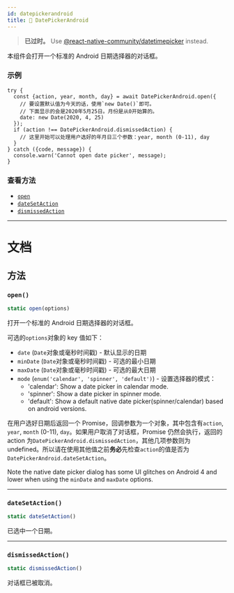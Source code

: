 ```yaml
---
id: datepickerandroid
title: 🚧 DatePickerAndroid
---
```


> **已过时。** Use [@react-native-community/datetimepicker](https://github.com/react-native-community/react-native-datetimepicker) instead.

本组件会打开一个标准的 Android 日期选择器的对话框。

### 示例

```
try {
  const {action, year, month, day} = await DatePickerAndroid.open({
    // 要设置默认值为今天的话，使用`new Date()`即可。
    // 下面显示的会是2020年5月25日。月份是从0开始算的。
    date: new Date(2020, 4, 25)
  });
  if (action !== DatePickerAndroid.dismissedAction) {
    // 这里开始可以处理用户选好的年月日三个参数：year, month (0-11), day
  }
} catch ({code, message}) {
  console.warn('Cannot open date picker', message);
}
```

### 查看方法

- [`open`](datepickerandroid.md#open)
- [`dateSetAction`](datepickerandroid.md#datesetaction)
- [`dismissedAction`](datepickerandroid.md#dismissedaction)

---

# 文档

## 方法

### `open()`

```jsx
static open(options)
```

打开一个标准的 Android 日期选择器的对话框。

可选的`options`对象的 key 值如下：

- `date` (`Date`对象或毫秒时间戳) - 默认显示的日期
- `minDate` (`Date`对象或毫秒时间戳) - 可选的最小日期
- `maxDate` (`Date`对象或毫秒时间戳) - 可选的最大日期
- `mode` (`enum('calendar', 'spinner', 'default')`) - 设置选择器的模式：
  - 'calendar': Show a date picker in calendar mode.
  - 'spinner': Show a date picker in spinner mode.
  - 'default': Show a default native date picker(spinner/calendar) based on android versions.

在用户选好日期后返回一个 Promise，回调参数为一个对象，其中包含有`action`, `year`, `month` (0-11), `day`。如果用户取消了对话框，Promise 仍然会执行，返回的 action 为`DatePickerAndroid.dismissedAction`，其他几项参数则为 undefined。所以请在使用其他值之前**务必**先检查`action`的值是否为`DatePickerAndroid.dateSetAction`。

Note the native date picker dialog has some UI glitches on Android 4 and lower when using the `minDate` and `maxDate` options.

---

### `dateSetAction()`

```jsx
static dateSetAction()
```

已选中一个日期。

---

### `dismissedAction()`

```jsx
static dismissedAction()
```

对话框已被取消。
